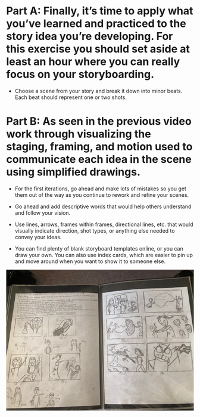 # Part A: Finally, it’s time to apply what you’ve learned and practiced to the story idea you’re developing. For this exercise you should set aside at least an hour where you can really focus on your storyboarding.

- Choose a scene from your story and break it down into minor beats. Each beat should represent one or two shots.

# Part B: As seen in the previous video work through visualizing the staging, framing, and motion used to communicate each idea in the scene using simplified drawings.

- For the first iterations, go ahead and make lots of mistakes so you get them out of the way as you continue to rework and refine your scenes.

- Go ahead and add descriptive words that would help others understand and follow your vision.

- Use lines, arrows, frames within frames, directional lines, etc. that would visually indicate direction, shot types, or anything else needed to convey your ideas.

- You can find plenty of blank storyboard templates online, or you can draw your own. You can also use index cards, which are easier to pin up and move around when you want to show it to someone else.

![storyboards](https://github.com/MasqueradeOfSilence/pixar-in-a-box/blob/main/storytelling/film_grammar/IMG_8358.jpg?raw=true)
